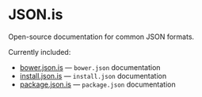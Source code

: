 # JSON.is

Open-source documentation for common JSON formats.

Currently included:

- [bower.json.is](http://bower.json.is) — `bower.json` documentation
- [install.json.is](http://install.json.is) — `install.json` documentation
- [package.json.is](http://package.json.is) — `package.json` documentation
